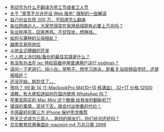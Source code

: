 + [劳动节为什么不翻译为劳工节或者工人节](https://www.v2ex.com/t/1129260)
+ [关于 "家宽不允许开设 Web 服务" 限制的一些解读](https://www.v2ex.com/t/1129251)
+ [自己创业负债 200 万，不知道怎么翻身](https://www.v2ex.com/t/1129321)
+ [各位网络达人，大家觉得现在家用局域网有必要上万兆吗？](https://www.v2ex.com/t/1129276)
+ [失业程序员，回家养鸡。不甘现状，想挣钱。](https://www.v2ex.com/t/1129301)
+ [如何与犟种的父母相处？](https://www.v2ex.com/t/1129294)
+ [越南交易所岗位](https://www.v2ex.com/t/1129269)
+ [斗地主记牌器的开发](https://www.v2ex.com/t/1129288)
+ [个人网上冷归档/备份的最佳实践是什么？](https://www.v2ex.com/t/1129254)
+ [有没有办法在 lxc 特权容器中用普通用户运行 podman？](https://www.v2ex.com/t/1129319)
+ [请问一下老哥们，纯小白，旱鸭子，想学习游泳，是看 B 站视频自学好，还是报班好？](https://www.v2ex.com/t/1129327)
+ [还没开始，尴尬住了。。](https://www.v2ex.com/t/1129316)
+ [贵吗？ 99 新 14 寸-MacbookPro M4(10+10 核满血）
32+1T 价格 12500](https://www.v2ex.com/t/1129282)
+ [请教，有大佬知道如何在国内使用 WhatsApp 吗？](https://www.v2ex.com/t/1129337)
+ [苹果官网买的 Mac Mini 这个数据,给我发的翻新机??](https://www.v2ex.com/t/1129298)
+ [错误的事情，坚持下去，就会付出惨重的代价！](https://www.v2ex.com/t/1129347)
+ [手感最好的第三方 iPhone 保护壳求推荐](https://www.v2ex.com/t/1129365)
+ [昨天正式成为三高人... 奔四的朋友们，你们状况还好吗？](https://www.v2ex.com/t/1129363)
+ [京东教育优惠叠国补 macmini m4 万兆只需 2999](https://www.v2ex.com/t/1129386)
